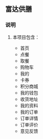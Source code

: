 ## 富达供膳

### 说明

1. 本项目包含：

	- 首页
	- 点餐
	- 取餐
	- 购物车
	- 我的
	- 卡券
	- 积分商城
	- 我的钱包
	- 收货地址
	- 我的资料
	- 我的订单
	- 订单详情
	- 订单评价
	- 意见反馈
